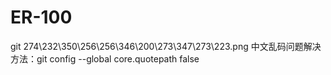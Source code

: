 # ER-100
git 274\232\350\256\256\346\200\273\347\273\223.png  中文乱码问题解决方法：git config --global core.quotepath false

